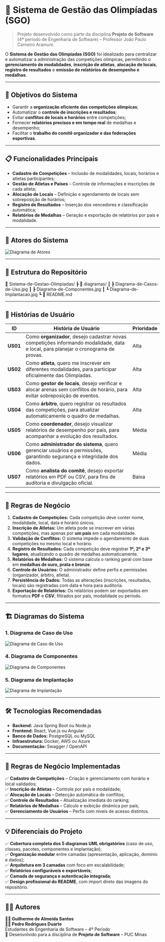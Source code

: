# 🏅 Sistema de Gestão das Olimpíadas (SGO)

> Projeto desenvolvido como parte da disciplina **Projeto de Software** (4º período de Engenharia de Software) – Professor João Paulo Carneiro Aramuni.

O **Sistema de Gestão das Olimpíadas (SGO)** foi idealizado para centralizar e automatizar a administração das competições olímpicas, permitindo o **gerenciamento de modalidades**, **inscrição de atletas**, **alocação de locais**, **registro de resultados** e **emissão de relatórios de desempenho e medalhas**.

---

## 🎯 Objetivos do Sistema

- Garantir a **organização eficiente das competições olímpicas**;
- Automatizar o **controle de inscrições e resultados**;
- Evitar **conflitos de locais e horários** entre competições;
- Fornecer **relatórios precisos e em tempo real** de medalhas e desempenho;
- Facilitar o **trabalho do comitê organizador e das federações esportivas**.

---

## 📋 Funcionalidades Principais

- **Cadastro de Competições** – Inclusão de modalidades, locais, horários e atletas participantes;  
- **Gestão de Atletas e Países** – Controle de informações e inscrições de cada atleta;  
- **Alocação de Locais** – Definição e agendamento de locais sem sobreposição de horários;  
- **Registro de Resultados** – Inserção dos vencedores e classificação automática;  
- **Relatórios de Medalhas** – Geração e exportação de relatórios por país e modalidade.  

---

## 👥 Atores do Sistema

![Diagrama de Atores](./diagramas/Diagrama-de-Casos-de-Uso.jpg)

---

## 🧩 Estrutura do Repositório

📁 Sistema-de-Gestao-Olimpiadas/
┣ 📁 diagramas/
┃ ┣ Diagrama-de-Casos-de-Uso.jpg
┃ ┣ Diagrama-de-Componentes.jpg
┃ ┗ Diagrama-de-Implantacao.jpg
┗ 📄 README.md


---

## 👤 Histórias de Usuário

| ID | História de Usuário | Prioridade |
|----|----------------------|-------------|
| **US01** | Como **organizador**, desejo cadastrar novas competições informando modalidade, data e local, para planejar o cronograma de provas. | Alta |
| **US02** | Como **atleta**, quero me inscrever em diferentes modalidades, para participar oficialmente das Olimpíadas. | Alta |
| **US03** | Como **gestor de locais**, desejo verificar e alocar arenas sem conflitos de horário, para evitar sobreposição de eventos. | Alta |
| **US04** | Como **árbitro**, quero registrar os resultados das competições, para atualizar automaticamente o quadro de medalhas. | Alta |
| **US05** | Como **coordenador**, desejo visualizar relatórios de desempenho por país, para acompanhar a evolução dos resultados. | Média |
| **US06** | Como **administrador do sistema**, quero gerenciar usuários e permissões, garantindo segurança e integridade dos dados. | Média |
| **US07** | Como **analista do comitê**, desejo exportar relatórios em PDF ou CSV, para fins de auditoria e divulgação oficial. | Baixa |

---

## 🧠 Regras de Negócio

1. **Cadastro de Competições:** Cada competição deve conter nome, modalidade, local, data e horário únicos.  
2. **Inscrição de Atletas:** Um atleta pode se inscrever em várias competições, mas apenas por **um país** em cada modalidade.  
3. **Validação de Conflitos:** O sistema impede o agendamento de duas competições no mesmo local e horário.  
4. **Registro de Resultados:** Cada competição deve registrar **1º, 2º e 3º lugares**, atualizando o quadro de medalhas automaticamente.  
5. **Relatórios de Medalhas:** O sistema calcula o ranking geral com base em **medalhas de ouro, prata e bronze**.  
6. **Controle de Usuários:** O administrador define perfis e permissões (organizador, árbitro, atleta).  
7. **Persistência de Dados:** Todas as alterações (inscrições, resultados, locais) são registradas com data e hora para auditoria.  
8. **Exportação de Relatórios:** Os relatórios podem ser exportados em formatos **PDF** e **CSV**, filtrados por país, modalidade ou período.

---

## 🏗️ Diagramas do Sistema

### 1. Diagrama de Caso de Uso
![Diagrama de Caso de Uso](./diagramas/Diagrama-de-Casos-de-Uso.jpg)


### 4. Diagrama de Componentes
![Diagrama de Componentes](./diagramas/Diagrama-de-Componentes.jpg)

### 5. Diagrama de Implantação
![Diagrama de Implantação](./diagramas/Diagrama-de-Implantacao.jpg)

---

## 🛠️ Tecnologias Recomendadas

- **Backend:** Java Spring Boot ou Node.js  
- **Frontend:** React, Vue.js ou Angular  
- **Banco de Dados:** PostgreSQL ou MySQL  
- **Infraestrutura:** Docker, AWS ou Azure  
- **Documentação:** Swagger / OpenAPI  

---

## 🧾 Regras de Negócio Implementadas

✅ **Cadastro de Competições** – Criação e gerenciamento com horário e local validados;  
✅ **Inscrição de Atletas** – Controle por país e modalidade;  
✅ **Alocação de Locais** – Detecção automática de conflitos;  
✅ **Controle de Resultados** – Atualização imediata do ranking;  
✅ **Relatórios de Medalhas** – Cálculo e exibição dinâmica por país;  
✅ **Gerenciamento de Usuários** – Perfis com níveis de acesso distintos.  

---

## 💡 Diferenciais do Projeto

✅ **Cobertura completa dos 5 diagramas UML obrigatórios** (caso de uso, classes, pacotes, componentes e implantação);  
✅ **Organização modular** entre camadas (apresentação, aplicação, domínio e dados);  
✅ **Arquitetura em 3 camadas** com foco em escalabilidade;  
✅ **Relatórios configuráveis e exportáveis**;  
✅ **Camada de segurança e autenticação integrada**;  
✅ **Design profissional do README**, com import direto das imagens do repositório.  

---

## 👨‍💻 Autores

**👩‍💻 Guilherme de Almeida Santos**  
**👨‍💻 Pedro Rodrigues Duarte**  
Estudantes de Engenharia de Software – 4º Período  
📍 Desenvolvido para a disciplina de **Projeto de Software** – PUC Minas  
